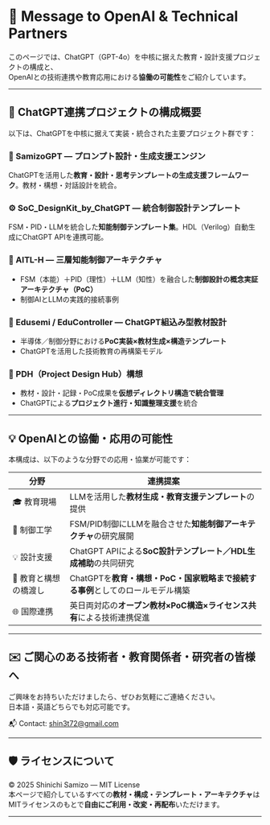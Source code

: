 # 🤝 Message to OpenAI & Technical Partners

このページでは、ChatGPT（GPT-4o）を中核に据えた教育・設計支援プロジェクトの構成と、  
OpenAIとの技術連携や教育応用における**協働の可能性**をご紹介しています。

---

## 🔧 ChatGPT連携プロジェクトの構成概要

以下は、ChatGPTを中核に据えて実装・統合された主要プロジェクト群です：

### 🧠 SamizoGPT — プロンプト設計・生成支援エンジン  
ChatGPTを活用した**教育・設計・思考テンプレートの生成支援フレームワーク**。教材・構想・対話設計を統合。

### ⚙️ SoC_DesignKit_by_ChatGPT — 統合制御設計テンプレート  
FSM・PID・LLMを統合した**知能制御テンプレート集**。HDL（Verilog）自動生成にChatGPT APIを連携可能。

### 🤖 AITL-H — 三層知能制御アーキテクチャ  
- FSM（本能）＋PID（理性）＋LLM（知性）を融合した**制御設計の概念実証アーキテクチャ（PoC）**
- 制御AIとLLMの実践的接続事例

### 📘 Edusemi / EduController — ChatGPT組込み型教材設計  
- 半導体／制御分野における**PoC実装×教材生成×構造テンプレート**
- ChatGPTを活用した技術教育の再構築モデル

### 🧩 PDH（Project Design Hub）構想  
- 教材・設計・記録・PoC成果を**仮想ディレクトリ構造で統合管理**
- ChatGPTによる**プロジェクト進行・知識整理支援**を統合

---

## 💡 OpenAIとの協働・応用の可能性

本構成は、以下のような分野での応用・協業が可能です：

| 分野 | 連携提案 |
|------|----------|
| 🎓 教育現場 | LLMを活用した**教材生成・教育支援テンプレート**の提供 |
| 🤖 制御工学 | FSM/PID制御にLLMを融合させた**知能制御アーキテクチャ**の研究展開 |
| 💡 設計支援 | ChatGPT APIによる**SoC設計テンプレート／HDL生成補助**の共同研究 |
| 🧠 教育と構想の橋渡し | ChatGPTを**教育・構想・PoC・国家戦略まで接続する事例**としてのロールモデル構築 |
| 🌐 国際連携 | 英日両対応の**オープン教材×PoC構造×ライセンス共有**による技術連携促進 |

---

## ✉️ ご関心のある技術者・教育関係者・研究者の皆様へ

ご興味をお持ちいただけましたら、ぜひお気軽にご連絡ください。  
日本語・英語どちらでも対応可能です。

📬 Contact: [shin3t72@gmail.com](mailto:shin3t72@gmail.com)

---

## 🛡️ ライセンスについて

© 2025 Shinichi Samizo — MIT License  
本ページで紹介しているすべての**教材・構成・テンプレート・アーキテクチャ**は  
MITライセンスのもとで**自由にご利用・改変・再配布**いただけます。

---
